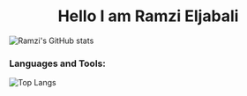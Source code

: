 <h1 align="center"> Hello I am Ramzi Eljabali </h1>

![Ramzi's GitHub stats](https://github-readme-stats.vercel.app/api?username=RamziJabali&show_icons=true&theme=tokyonight)

<h3 align="left">Languages and Tools:</h3>

![Top Langs](https://github-readme-stats.vercel.app/api/top-langs/?username=RamziJabali&layout=compact&hide=cmake,makefile,c&theme=tokyonight)


